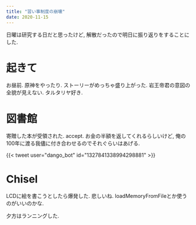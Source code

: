 ```yaml
---
title: "習い事制度の崩壊"
date: 2020-11-15
---
```


日曜は研究する日だと思ったけど, 解散だったので明日に振り返りをすることにした.

# 起きて
お昼前. 原神をやったり. ストーリーがめっちゃ盛り上がった. 岩王帝君の意図の全貌が見えない. タルタリヤ好き.

# 図書館
寄贈した本が受領された. accept. お金の半額を返してくれるらしいけど, 俺の100年に渡る我儘に付き合わせるのでそれぐらいはあげる.

{{< tweet user="dango_bot" id="1327841338994298881" >}}

# Chisel
LCDに絵を書こうとしたら爆発した. 悲しいね. loadMemoryFromFileとか使うのがいいのかな.

夕方はランニングした.